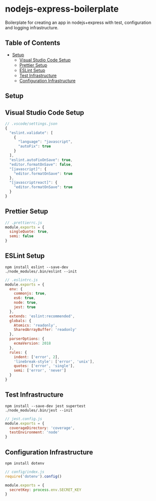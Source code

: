 # nodejs-express-boilerplate
Boilerplate for creating an app in nodejs+express with test, configuration and logging infrastructure.

## Table of Contents
- [Setup](#setup)
  - [Visual Studio Code Setup](#visual-studio-code-setup)
  - [Prettier Setup](#prettier-setup)
  - [ESLint Setup](#eslint-setup)
  - [Test Infrastructure](#test-infrastructure)
  - [Configuration Infrastructure](#configuration-infrastructure)

## Setup
## Visual Studio Code Setup
```javascript
// .vscode/settings.json
{
  "eslint.validate": [
    {
      "language": "javascript",
      "autoFix": true
    }
  ],
  "eslint.autoFixOnSave": true,
  "editor.formatOnSave": false,
  "[javascript]": {
    "editor.formatOnSave": true
  },
  "[javascriptreact]": {
    "editor.formatOnSave": true
  }
}
```
## Prettier Setup
```javascript
// .prettierrc.js
module.exports = {
  singleQuote: true,
  semi: false
}
```
## ESLint Setup
```
npm install eslint --save-dev
./node_modules/.bin/eslint --init
```
```javascript
// .eslintrc.js
module.exports = {
  env: {
    commonjs: true,
    es6: true,
    node: true,
    jest: true
  },
  extends: 'eslint:recommended',
  globals: {
    Atomics: 'readonly',
    SharedArrayBuffer: 'readonly'
  },
  parserOptions: {
    ecmaVersion: 2018
  },
  rules: {
    indent: ['error', 2],
    'linebreak-style': ['error', 'unix'],
    quotes: ['error', 'single'],
    semi: ['error', 'never']
  }
}
```
## Test Infrastructure
```
npm install --save-dev jest supertest
./node_modules/.bin/jest --init
```
```javascript
// jest.config.js
module.exports = {
  coverageDirectory: 'coverage',
  testEnvironment: 'node'
}
```
## Configuration Infrastructure
```
npm install dotenv
```
```javascript
// config/index.js
require('dotenv').config()

module.exports = {
  secretKey: process.env.SECRET_KEY
}
```